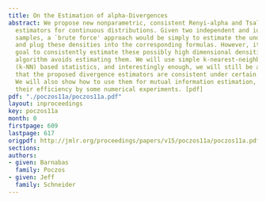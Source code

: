 ```yaml
---
title: On the Estimation of alpha-Divergences
abstract: We propose new nonparametric, consistent Renyi-alpha and Tsallis-alpha divergence
  estimators for continuous distributions. Given two independent and identically distributed
  samples, a `brute force' approach would be simply to estimate the underlying densities,
  and plug these densities into the corresponding formulas. However, it is not our
  goal to consistently estimate these possibly high dimensional densities, and our
  algorithm avoids estimating them. We will use simple k-nearest-neighbor distance
  (k-NN) based statistics, and interestingly enough, we will still be able to prove
  that the proposed divergence estimators are consistent under certain conditions.
  We will also show how to use them for mutual information estimation, and demonstrate
  their efficiency by some numerical experiments. [pdf]
pdf: "./poczos11a/poczos11a.pdf"
layout: inproceedings
key: poczos11a
month: 0
firstpage: 609
lastpage: 617
origpdf: http://jmlr.org/proceedings/papers/v15/poczos11a/poczos11a.pdf
sections: 
authors:
- given: Barnabas
  family: Poczos
- given: Jeff
  family: Schneider
---
```

